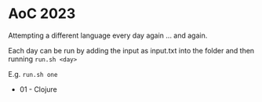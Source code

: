 # AoC 2023

Attempting a different language every day again ... and again.

Each day can be run by adding the input as input.txt into the <day> folder and then running
```run.sh <day>```

E.g. ```run.sh one```

* 01 - Clojure
